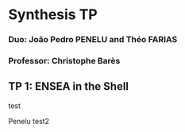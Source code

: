 # Synthesis TP
### Duo: João Pedro PENELU and Théo FARIAS
### Professor: Christophe Barès

## TP 1: ENSEA in the Shell
test

Penelu test2
